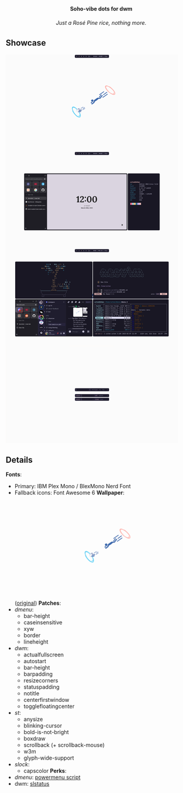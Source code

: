 **<p align=center>Soho-vibe dots for dwm**</p>
###### *<p align=center>Just a Rosé Pine rice, nothing more.</p>*
## Showcase
![](./showcase.png)
## Details
**Fonts**:
* Primary: IBM Plex Mono / BlexMono Nerd Font
* Fallback icons: Font Awesome 6
**Wallpaper**: ![](./rosepine-portal-cake.png) ([original](./gruv-portal-cake.png))
**Patches**:
* *dmenu*:
    * bar-height
    * caseinsensitive
    * xyw
    * border
    * lineheight
* *dwm*:
    * actualfullscreen
    * autostart
    * bar-height
    * barpadding
    * resizecorners
    * statuspadding
    * notitle
    * centerfirstwindow
    * togglefloatingcenter
* *st*:
    * anysize
    * blinking-cursor
    * bold-is-not-bright
    * boxdraw
    * scrollback (+ scrollback-mouse)
    * w3m
    * glyph-wide-support
* *slock*:
    * capscolor
**Perks**:
* *dmenu*: [powermenu script](./dmenu/powermenu.sh)
* dwm: [slstatus](./slstatus/)
